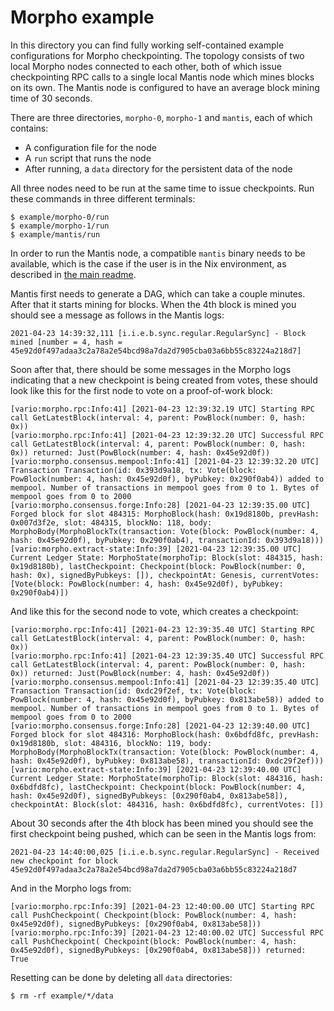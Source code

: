 # Morpho example

In this directory you can find fully working self-contained example configurations for Morpho checkpointing. The topology consists of two local Morpho nodes connected to each other, both of which issue checkpointing RPC calls to a single local Mantis node which mines blocks on its own. The Mantis node is configured to have an average block mining time of 30 seconds.

There are three directories, `morpho-0`, `morpho-1` and `mantis`, each of which contains:
- A configuration file for the node
- A `run` script that runs the node
- After running, a `data` directory for the persistent data of the node

All three nodes need to be run at the same time to issue checkpoints. Run these commands in three different terminals:
```
$ example/morpho-0/run
$ example/morpho-1/run
$ example/mantis/run
```

In order to run the Mantis node, a compatible `mantis` binary needs to be available, which is the case if the user is in the Nix environment, as described in [the main readme](../README.md#development).

Mantis first needs to generate a DAG, which can take a couple minutes. After that it starts mining for blocks. When the 4th block is mined you should see a message as follows in the Mantis logs:
```
2021-04-23 14:39:32,111 [i.i.e.b.sync.regular.RegularSync] - Block mined [number = 4, hash = 45e92d0f497adaa3c2a78a2e54bcd98a7da2d7905cba03a6bb55c83224a218d7]
```

Soon after that, there should be some messages in the Morpho logs indicating that a new checkpoint is being created from votes, these should look like this for the first node to vote on a proof-of-work block:
```
[vario:morpho.rpc:Info:41] [2021-04-23 12:39:32.19 UTC] Starting RPC call GetLatestBlock(interval: 4, parent: PowBlock(number: 0, hash: 0x))
[vario:morpho.rpc:Info:41] [2021-04-23 12:39:32.20 UTC] Successful RPC call GetLatestBlock(interval: 4, parent: PowBlock(number: 0, hash: 0x)) returned: Just(PowBlock(number: 4, hash: 0x45e92d0f))
[vario:morpho.consensus.mempool:Info:41] [2021-04-23 12:39:32.20 UTC] Transaction Transaction(id: 0x393d9a18, tx: Vote(block: PowBlock(number: 4, hash: 0x45e92d0f), byPubkey: 0x290f0ab4)) added to mempool. Number of transactions in mempool goes from 0 to 1. Bytes of mempool goes from 0 to 2000
[vario:morpho.consensus.forge:Info:28] [2021-04-23 12:39:35.00 UTC] Forged block for slot 484315: MorphoBlock(hash: 0x19d8180b, prevHash: 0x007d3f2e, slot: 484315, blockNo: 118, body: MorphoBody(MorphoBlockTx(transaction: Vote(block: PowBlock(number: 4, hash: 0x45e92d0f), byPubkey: 0x290f0ab4), transactionId: 0x393d9a18)))
[vario:morpho.extract-state:Info:39] [2021-04-23 12:39:35.00 UTC] Current Ledger State: MorphoState(morphoTip: Block(slot: 484315, hash: 0x19d8180b), lastCheckpoint: Checkpoint(block: PowBlock(number: 0, hash: 0x), signedByPubkeys: []), checkpointAt: Genesis, currentVotes: [Vote(block: PowBlock(number: 4, hash: 0x45e92d0f), byPubkey: 0x290f0ab4)])
```

And like this for the second node to vote, which creates a checkpoint:
```
[vario:morpho.rpc:Info:41] [2021-04-23 12:39:35.40 UTC] Starting RPC call GetLatestBlock(interval: 4, parent: PowBlock(number: 0, hash: 0x))
[vario:morpho.rpc:Info:41] [2021-04-23 12:39:35.40 UTC] Successful RPC call GetLatestBlock(interval: 4, parent: PowBlock(number: 0, hash: 0x)) returned: Just(PowBlock(number: 4, hash: 0x45e92d0f))
[vario:morpho.consensus.mempool:Info:41] [2021-04-23 12:39:35.40 UTC] Transaction Transaction(id: 0xdc29f2ef, tx: Vote(block: PowBlock(number: 4, hash: 0x45e92d0f), byPubkey: 0x813abe58)) added to mempool. Number of transactions in mempool goes from 0 to 1. Bytes of mempool goes from 0 to 2000
[vario:morpho.consensus.forge:Info:28] [2021-04-23 12:39:40.00 UTC] Forged block for slot 484316: MorphoBlock(hash: 0x6bdfd8fc, prevHash: 0x19d8180b, slot: 484316, blockNo: 119, body: MorphoBody(MorphoBlockTx(transaction: Vote(block: PowBlock(number: 4, hash: 0x45e92d0f), byPubkey: 0x813abe58), transactionId: 0xdc29f2ef)))
[vario:morpho.extract-state:Info:39] [2021-04-23 12:39:40.00 UTC] Current Ledger State: MorphoState(morphoTip: Block(slot: 484316, hash: 0x6bdfd8fc), lastCheckpoint: Checkpoint(block: PowBlock(number: 4, hash: 0x45e92d0f), signedByPubkeys: [0x290f0ab4, 0x813abe58]), checkpointAt: Block(slot: 484316, hash: 0x6bdfd8fc), currentVotes: [])
```

About 30 seconds after the 4th block has been mined you should see the first checkpoint being pushed, which can be seen in the Mantis logs from:
```
2021-04-23 14:40:00,025 [i.i.e.b.sync.regular.RegularSync] - Received new checkpoint for block 45e92d0f497adaa3c2a78a2e54bcd98a7da2d7905cba03a6bb55c83224a218d7
```

And in the Morpho logs from:
```
[vario:morpho.rpc:Info:39] [2021-04-23 12:40:00.00 UTC] Starting RPC call PushCheckpoint( Checkpoint(block: PowBlock(number: 4, hash: 0x45e92d0f), signedByPubkeys: [0x290f0ab4, 0x813abe58]))
[vario:morpho.rpc:Info:39] [2021-04-23 12:40:00.02 UTC] Successful RPC call PushCheckpoint( Checkpoint(block: PowBlock(number: 4, hash: 0x45e92d0f), signedByPubkeys: [0x290f0ab4, 0x813abe58])) returned: True
```

Resetting can be done by deleting all `data` directories:
```
$ rm -rf example/*/data
```


